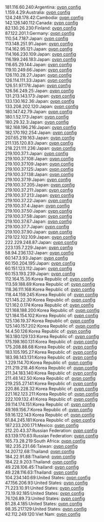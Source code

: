 181.116.60.240:Argentina: [ovpn config](vpn/181_116_60_240.ovpn)  
1.159.4.29:Australia: [ovpn config](vpn/1_159_4_29.ovpn)  
124.248.178.42:Cambodia: [ovpn config](vpn/124_248_178_42.ovpn)  
142.126.140.112:Canada: [ovpn config](vpn/142_126_140_112.ovpn)  
82.130.26.230:Finland: [ovpn config](vpn/82_130_26_230.ovpn)  
87.122.201.1:Germany: [ovpn config](vpn/87_122_201_1.ovpn)  
110.54.7.187:Japan: [ovpn config](vpn/110_54_7_187.ovpn)  
113.148.251.91:Japan: [ovpn config](vpn/113_148_251_91.ovpn)  
114.162.95.121:Japan: [ovpn config](vpn/114_162_95_121.ovpn)  
114.166.230.109:Japan: [ovpn config](vpn/114_166_230_109.ovpn)  
116.199.246.183:Japan: [ovpn config](vpn/116_199_246_183.ovpn)  
116.65.29.144:Japan: [ovpn config](vpn/116_65_29_144.ovpn)  
119.10.249.66:Japan: [ovpn config](vpn/119_10_249_66.ovpn)  
126.110.28.27:Japan: [ovpn config](vpn/126_110_28_27.ovpn)  
126.114.111.33:Japan: [ovpn config](vpn/126_114_111_33.ovpn)  
126.51.97.178:Japan: [ovpn config](vpn/126_51_97_178.ovpn)  
126.56.249.25:Japan: [ovpn config](vpn/126_56_249_25.ovpn)  
131.213.143.173:Japan: [ovpn config](vpn/131_213_143_173.ovpn)  
133.130.162.36:Japan: [ovpn config](vpn/133_130_162_36.ovpn)  
133.208.202.120:Japan: [ovpn config](vpn/133_208_202_120.ovpn)  
180.147.42.79:Japan: [ovpn config](vpn/180_147_42_79.ovpn)  
180.1.52.173:Japan: [ovpn config](vpn/180_1_52_173.ovpn)  
180.29.32.3:Japan: [ovpn config](vpn/180_29_32_3.ovpn)  
182.168.196.216:Japan: [ovpn config](vpn/182_168_196_216.ovpn)  
182.170.192.254:Japan: [ovpn config](vpn/182_170_192_254.ovpn)  
207.65.219.163:Japan: [ovpn config](vpn/207_65_219_163.ovpn)  
211.135.120.83:Japan: [ovpn config](vpn/211_135_120_83.ovpn)  
218.221.111.236:Japan: [ovpn config](vpn/218_221_111_236.ovpn)  
219.100.37.1:Japan: [ovpn config](vpn/219_100_37_1.ovpn)  
219.100.37.108:Japan: [ovpn config](vpn/219_100_37_108.ovpn)  
219.100.37.109:Japan: [ovpn config](vpn/219_100_37_109.ovpn)  
219.100.37.125:Japan: [ovpn config](vpn/219_100_37_125.ovpn)  
219.100.37.138:Japan: [ovpn config](vpn/219_100_37_138.ovpn)  
219.100.37.19:Japan: [ovpn config](vpn/219_100_37_19.ovpn)  
219.100.37.205:Japan: [ovpn config](vpn/219_100_37_205.ovpn)  
219.100.37.211:Japan: [ovpn config](vpn/219_100_37_211.ovpn)  
219.100.37.213:Japan: [ovpn config](vpn/219_100_37_213.ovpn)  
219.100.37.22:Japan: [ovpn config](vpn/219_100_37_22.ovpn)  
219.100.37.4:Japan: [ovpn config](vpn/219_100_37_4.ovpn)  
219.100.37.50:Japan: [ovpn config](vpn/219_100_37_50.ovpn)  
219.100.37.58:Japan: [ovpn config](vpn/219_100_37_58.ovpn)  
219.100.37.67:Japan: [ovpn config](vpn/219_100_37_67.ovpn)  
219.100.37.7:Japan: [ovpn config](vpn/219_100_37_7.ovpn)  
219.100.37.90:Japan: [ovpn config](vpn/219_100_37_90.ovpn)  
219.122.102.109:Japan: [ovpn config](vpn/219_122_102_109.ovpn)  
222.229.248.87:Japan: [ovpn config](vpn/222_229_248_87.ovpn)  
223.135.7.229:Japan: [ovpn config](vpn/223_135_7_229.ovpn)  
58.94.236.132:Japan: [ovpn config](vpn/58_94_236_132.ovpn)  
60.147.3.93:Japan: [ovpn config](vpn/60_147_3_93.ovpn)  
60.150.204.195:Japan: [ovpn config](vpn/60_150_204_195.ovpn)  
60.151.123.112:Japan: [ovpn config](vpn/60_151_123_112.ovpn)  
60.153.193.239:Japan: [ovpn config](vpn/60_153_193_239.ovpn)  
112.164.15.35:Korea Republic of: [ovpn config](vpn/112_164_15_35.ovpn)  
113.59.188.69:Korea Republic of: [ovpn config](vpn/113_59_188_69.ovpn)  
118.36.111.168:Korea Republic of: [ovpn config](vpn/118_36_111_168.ovpn)  
118.44.159.245:Korea Republic of: [ovpn config](vpn/118_44_159_245.ovpn)  
121.145.22.30:Korea Republic of: [ovpn config](vpn/121_145_22_30.ovpn)  
121.162.0.174:Korea Republic of: [ovpn config](vpn/121_162_0_174.ovpn)  
121.168.188.200:Korea Republic of: [ovpn config](vpn/121_168_188_200.ovpn)  
121.184.154.102:Korea Republic of: [ovpn config](vpn/121_184_154_102.ovpn)  
125.136.19.37:Korea Republic of: [ovpn config](vpn/125_136_19_37.ovpn)  
125.140.157.202:Korea Republic of: [ovpn config](vpn/125_140_157_202.ovpn)  
14.4.50.126:Korea Republic of: [ovpn config](vpn/14_4_50_126.ovpn)  
163.180.129.133:Korea Republic of: [ovpn config](vpn/163_180_129_133.ovpn)  
175.198.160.131:Korea Republic of: [ovpn config](vpn/175_198_160_131.ovpn)  
175.208.88.68:Korea Republic of: [ovpn config](vpn/175_208_88_68.ovpn)  
183.105.195.27:Korea Republic of: [ovpn config](vpn/183_105_195_27.ovpn)  
183.98.143.131:Korea Republic of: [ovpn config](vpn/183_98_143_131.ovpn)  
1.229.114.70:Korea Republic of: [ovpn config](vpn/1_229_114_70.ovpn)  
211.219.218.46:Korea Republic of: [ovpn config](vpn/211_219_218_46.ovpn)  
211.34.183.140:Korea Republic of: [ovpn config](vpn/211_34_183_140.ovpn)  
211.48.142.50:Korea Republic of: [ovpn config](vpn/211_48_142_50.ovpn)  
219.255.27.141:Korea Republic of: [ovpn config](vpn/219_255_27_141.ovpn)  
220.86.228.32:Korea Republic of: [ovpn config](vpn/220_86_228_32.ovpn)  
221.162.123.211:Korea Republic of: [ovpn config](vpn/221_162_123_211.ovpn)  
222.109.132.41:Korea Republic of: [ovpn config](vpn/222_109_132_41.ovpn)  
39.114.174.151:Korea Republic of: [ovpn config](vpn/39_114_174_151.ovpn)  
49.169.156.7:Korea Republic of: [ovpn config](vpn/49_169_156_7.ovpn)  
59.16.122.143:Korea Republic of: [ovpn config](vpn/59_16_122_143.ovpn)  
61.84.245.181:Korea Republic of: [ovpn config](vpn/61_84_245_181.ovpn)  
187.233.200.171:Mexico: [ovpn config](vpn/187_233_200_171.ovpn)  
212.20.43.37:Russian Federation: [ovpn config](vpn/212_20_43_37.ovpn)  
83.139.170.63:Russian Federation: [ovpn config](vpn/83_139_170_63.ovpn)  
165.73.28.219:South Africa: [ovpn config](vpn/165_73_28_219.ovpn)  
182.235.231.66:Taiwan: [ovpn config](vpn/182_235_231_66.ovpn)  
14.207.12.68:Thailand: [ovpn config](vpn/14_207_12_68.ovpn)  
184.22.91.88:Thailand: [ovpn config](vpn/184_22_91_88.ovpn)  
184.22.9.203:Thailand: [ovpn config](vpn/184_22_9_203.ovpn)  
49.228.106.45:Thailand: [ovpn config](vpn/49_228_106_45.ovpn)  
49.228.116.63:Thailand: [ovpn config](vpn/49_228_116_63.ovpn)  
104.234.140.69:United States: [ovpn config](vpn/104_234_140_69.ovpn)  
47.156.206.93:United States: [ovpn config](vpn/47_156_206_93.ovpn)  
71.223.10.91:United States: [ovpn config](vpn/71_223_10_91.ovpn)  
73.19.92.185:United States: [ovpn config](vpn/73_19_92_185.ovpn)  
76.126.89.73:United States: [ovpn config](vpn/76_126_89_73.ovpn)  
81.28.4.185:United States: [ovpn config](vpn/81_28_4_185.ovpn)  
98.35.217.129:United States: [ovpn config](vpn/98_35_217_129.ovpn)  
42.112.249.120:Viet Nam: [ovpn config](vpn/42_112_249_120.ovpn)  
